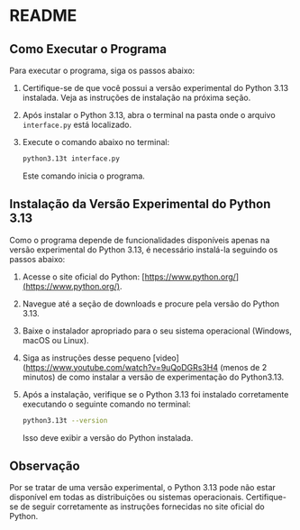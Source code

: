 # README

## Como Executar o Programa

Para executar o programa, siga os passos abaixo:

1. Certifique-se de que você possui a versão experimental do Python 3.13 instalada. Veja as instruções de instalação na próxima seção.
2. Após instalar o Python 3.13, abra o terminal na pasta onde o arquivo `interface.py` está localizado.
3. Execute o comando abaixo no terminal:

   ```bash
   python3.13t interface.py
   ```

   Este comando inicia o programa.

## Instalação da Versão Experimental do Python 3.13

Como o programa depende de funcionalidades disponíveis apenas na versão experimental do Python 3.13, é necessário instalá-la seguindo os passos abaixo:

1. Acesse o site oficial do Python: [https://www.python.org/](https://www.python.org/).
2. Navegue até a seção de downloads e procure pela versão do Python 3.13.
3. Baixe o instalador apropriado para o seu sistema operacional (Windows, macOS ou Linux).
4. Siga as instruções desse pequeno [video](https://www.youtube.com/watch?v=9uQoDGRs3H4 (menos de 2 minutos) de como instalar a versão de experimentação do Python3.13. 
5. Após a instalação, verifique se o Python 3.13 foi instalado corretamente executando o seguinte comando no terminal:

   ```bash
   python3.13t --version
   ```

   Isso deve exibir a versão do Python instalada.

## Observação

Por se tratar de uma versão experimental, o Python 3.13 pode não estar disponível em todas as distribuições ou sistemas operacionais. Certifique-se de seguir corretamente as instruções fornecidas no site oficial do Python.




